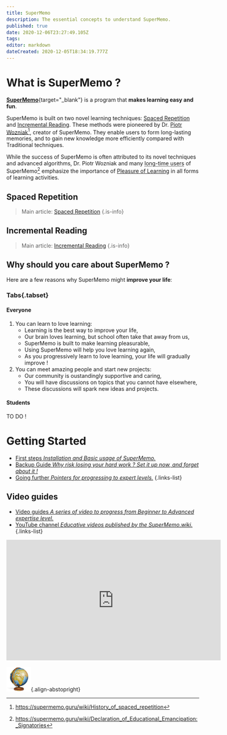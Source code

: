 ```yaml
---
title: SuperMemo
description: The essential concepts to understand SuperMemo.
published: true
date: 2020-12-06T23:27:49.105Z
tags: 
editor: markdown
dateCreated: 2020-12-05T18:34:19.777Z
---
```


# What is SuperMemo ?

[**SuperMemo**](https://super-memo.com/supermemo18.html){target="_blank"} is a program that **makes learning easy and fun**.

SuperMemo is built on two novel learning techniques: [Spaced Repetition](/learning/spaced-repetition) and [Incremental Reading](/learning/incremental-reading). These methods were pioneered by Dr. [Piotr Wozniak](/supermemo/piotr-wozniak)[^1], creator of SuperMemo. They enable users to form long-lasting memories, and to gain new knowledge more efficiently compared with Traditional techniques.

While the success of SuperMemo is often attributed to its novel techniques and advanced algorithms, Dr. Piotr Wozniak and many <abbr title="Users who have been using SuperMemo for a duration ranging from a few years, up to several decades.">long-time users</abbr> of SuperMemo[^2] emphasize the importance of [Pleasure of Learning](/learning/pleasure-of-learning) in all forms of learning activities.

## Spaced Repetition

> Main article: [Spaced Repetition](/learning/spaced-repetition)
{.is-info}

## Incremental Reading
> Main article: [Incremental Reading](/learning/incremental-reading)
{.is-info}

## Why should you care about SuperMemo ?

Here are a few reasons why SuperMemo might **improve your life**:

### Tabs{.tabset}
#### Everyone

1. You can learn to love learning:
    - Learning is the best way to improve your life,
    - Our brain loves learning, but school often take that away from us,
    - SuperMemo is built to make learning pleasurable,
    - Using SuperMemo will help you love learning again,
    - As you progressively learn to love learning, your life will gradually improve !
2. You can meet amazing people and start new projects:
    - Our community is oustandingly supportive and caring,
    - You will have discussions on topics that you cannot have elsewhere,
    - These discussions will spark new ideas and projects.

#### Students

TO DO !

# Getting Started

- [First steps *Installation and Basic usage of SuperMemo.*](/supermemo/first-steps)
- [Backup Guide *Why risk losing your hard work ? Set it up now, and forget about it !*](/supermemo/backup-guide)
- [Going further *Pointers for progressing to expert levels.*](/supermemo/going-further)
{.links-list}


## Video guides

- [Video guides *A series of video to progress from Beginner to Advanced expertise level.*](https://www.youtube.com/playlist?list=PL7RwmzKKAH8eKbDpOe5e-Omfp2Zqed6U1)
- [YouTube channel *Educative videos published by the SuperMemo.wiki.*](https://www.youtube.com/channel/UCMdkN_8gHPn5vlYDe2ScrxQ)
{.links-list}

<div class="mt-8">
  <iframe width="560" height="315" src="https://www.youtube-nocookie.com/embed/i33BTuwTgAs" frameborder="0" allow="accelerometer; autoplay; clipboard-write; encrypted-media; gyroscope; picture-in-picture" allowfullscreen></iframe>
</div>

[^1]: https://supermemo.guru/wiki/History_of_spaced_repetition
[^2]: https://supermemo.guru/wiki/Declaration_of_Educational_Emancipation:_Signatories

![SuperMemo.wiki](/supermemo-64.png){.align-abstopright}